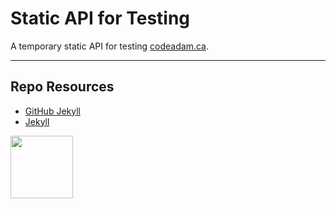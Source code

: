 # Static API for Testing

A temporary static API for testing [codeadam.ca](https://codeadam.ca).

---

## Repo Resources

- [GitHub Jekyll](https://docs.github.com/en/pages/setting-up-a-github-pages-site-with-jekyll/about-github-pages-and-jekyll)
- [Jekyll](https://jekyllrb.com/)

<a href="https://codeadam.ca">
<img src="https://codeadam.ca/images/code-block.png" width="100">
</a>
